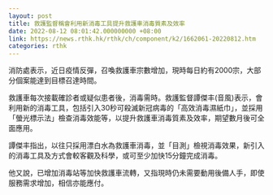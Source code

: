 ```yaml
---
layout: post
title: 救護監督稱會利用新消毒工具提升救護車消毒質素及效率
date: 2022-08-12 08:01:42.000000000 +08:00
link: https://news.rthk.hk/rthk/ch/component/k2/1662061-20220812.htm
categories: rthk
---
```


消防處表示，近日疫情反彈，召喚救護車宗數增加，現時每日約有2000宗，大部分個案能達到目標召達時間。

救護車每次接載確診者或疑似患者後，消毒需時。救護監督譚傑丰(音風)表示，會利用新的消毒工具，包括引入30秒可殺滅新冠病毒的「高效消毒濕紙巾」，並採用「螢光標示法」檢查消毒效能等，以提升救護車消毒質素及效率，期望數月後可全面應用。

譚傑丰指出，以往只採用漂白水為救護車消毒，並「目測」檢視消毒效果，新引入的消毒工具及方式會較客觀及科學，或可至少加快15分鐘完成消毒。

他又說，已增加消毒站等加快救護車流轉，又指現時仍未需要動用後備人手，即使服務需求增加，相信亦能應付。
